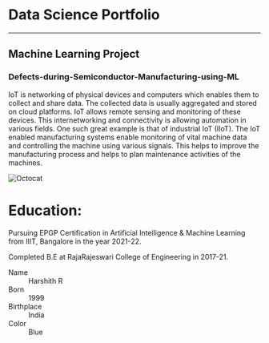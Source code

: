# Data Science Portfolio
---
## Machine Learning Project

### Defects-during-Semiconductor-Manufacturing-using-ML 
 IoT is networking of physical devices and computers which enables them to collect and share data. The collected data is usually aggregated and stored on cloud platforms. IoT allows remote sensing and monitoring of these devices. This internetworking and connectivity is allowing automation in various fields. One such great example is that of industrial IoT (IIoT). The IoT enabled manufacturing systems enable monitoring of vital machine data and controlling the machine using various signals. This helps to improve the manufacturing process and helps to plan maintenance activities of the machines.


![Octocat](https://github.com/harsh1th-r/Portfolio/tree/master/assets/img/semi.jpeg)

# Education:

Pursuing EPGP Certification in Artificial Intelligence & Machine Learning from IIIT, Bangalore in the year 2021-22.

Completed B.E at RajaRajeswari College of Engineering in 2017-21.

<dl>
<dt>Name</dt>
<dd>Harshith R</dd>
<dt>Born</dt>
<dd>1999</dd>
<dt>Birthplace</dt>
<dd>India</dd>
<dt>Color</dt>
<dd>Blue</dd>
</dl>
